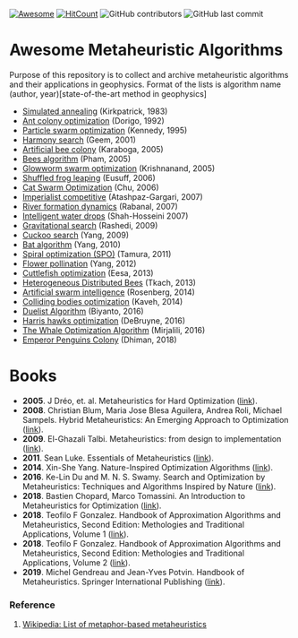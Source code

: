 [![Awesome](https://cdn.rawgit.com/sindresorhus/awesome/d7305f38d29fed78fa85652e3a63e154dd8e8829/media/badge.svg)](https://github.com/sindresorhus/awesome)
[![HitCount](http://hits.dwyl.com/modeling-inversion-lab/awesome-metaheuristic-algorithms.svg)](http://hits.dwyl.com/modeling-inversion-lab/awesome-metaheuristic-algorithms)
![GitHub contributors](https://img.shields.io/github/contributors/modeling-inversion-lab/awesome-metaheuristic-algorithms)
![GitHub last commit](https://img.shields.io/github/last-commit/modeling-inversion-lab/awesome-metaheuristic-algorithms)

# Awesome Metaheuristic Algorithms
Purpose of this repository is to collect and archive metaheuristic algorithms and their applications in geophysics. Format of the lists is algorithm name (author, year)[state-of-the-art method in geophysics]

+ [Simulated annealing](https://science.sciencemag.org/content/220/4598/671) (Kirkpatrick, 1983)
+ [Ant colony optimization](https://link.springer.com/referenceworkentry/10.1007%2F978-0-387-30164-8_22) (Dorigo, 1992)
+ [Particle swarm optimization](https://link.springer.com/referenceworkentry/10.1007%2F978-0-387-30164-8_630) (Kennedy, 1995)
+ [Harmony search](https://journals.sagepub.com/doi/abs/10.1177/003754970107600201) (Geem, 2001)
+ [Artificial bee colony](https://pdfs.semanticscholar.org/015d/f4d97ed1f541752842c49d12e429a785460b.pdf) (Karaboga, 2005)
+ [Bees algorithm](rms.scu.ac.ir/Files/Articles/Conferences/Abstract/Mechanical-Published.pdf20096245725734.pdf) (Pham, 2005)
+ [Glowworm swarm optimization](https://dl.acm.org/citation.cfm?id=1542054) (Krishnanand, 2005)
+ [Shuffled frog leaping](https://www.tandfonline.com/doi/abs/10.1080/03052150500384759) (Eusuff, 2006)
+ [Cat Swarm Optimization](https://link.springer.com/chapter/10.1007/978-3-540-36668-3_94) (Chu, 2006)
+ [Imperialist competitive](https://ieeexplore.ieee.org/abstract/document/4425083) (Atashpaz-Gargari, 2007)
+ [River formation dynamics](https://link.springer.com/chapter/10.1007/978-3-540-73554-0_16) (Rabanal, 2007)
+ [Intelligent water drops](https://ieeexplore.ieee.org/abstract/document/4424885) (Shah-Hosseini 2007)
+ [Gravitational search](https://www.sciencedirect.com/science/article/pii/S0020025509001200) (Rashedi, 2009)
+ [Cuckoo search](https://arxiv.org/abs/1005.2908) (Yang, 2009)
+ [Bat algorithm](https://link.springer.com/chapter/10.1007/978-3-642-12538-6_6) (Yang, 2010)
+ [Spiral optimization (SPO)](https://ieeexplore.ieee.org/abstract/document/6557686) (Tamura, 2011)
+ [Flower pollination](https://link.springer.com/chapter/10.1007/978-3-642-32894-7_27) (Yang, 2012)
+ [Cuttlefish optimization](https://www.researchgate.net/profile/Adel_Eesa/publication/281594045_A_Novel_Bio-Inspired_Optimization_Algorithm/links/55f7297108aec948c468f376/A-Novel-Bio-Inspired-Optimization-Algorithm.pdf) (Eesa, 2013)
+ [Heterogeneous Distributed Bees](https://ieeexplore.ieee.org/abstract/document/6721995) (Tkach, 2013)
+ [Artificial swarm intelligence](https://ieeexplore.ieee.org/abstract/document/7780278) (Rosenberg, 2014)
+ [Colliding bodies optimization](https://www.sciencedirect.com/science/article/abs/pii/S0045794914000935) (Kaveh, 2014)
+ [Duelist Algorithm](https://link.springer.com/chapter/10.1007/978-3-319-41000-5_4) (Biyanto, 2016)
+ [Harris hawks optimization](https://pdfs.semanticscholar.org/830b/b0525e63a64cc0e92b39c7e544f224b45805.pdf) (DeBruyne, 2016)
+ [The Whale Optimization Algorithm](https://www.sciencedirect.com/science/article/pii/S0965997816300163) (Mirjalili, 2016)
+ [Emperor Penguins Colony](https://www.sciencedirect.com/science/article/abs/pii/S095070511830296X) (Dhiman, 2018)

# Books
+ **2005**. J Dréo, et. al. Metaheuristics for Hard Optimization ([link](https://link.springer.com/book/10.1007/3-540-30966-7)).
+ **2008**. Christian Blum, Maria Jose Blesa Aguilera, Andrea Roli, Michael Sampels. Hybrid Metaheuristics: An Emerging Approach to Optimization ([link](https://www.springer.com/gp/book/9783540782940)).
+ **2009**. El-Ghazali Talbi. Metaheuristics: from design to implementation ([link](https://www.wiley.com/en-us/Metaheuristics%3A+From+Design+to+Implementation+-p-9780470278581)).
+ **2011**. Sean Luke. Essentials of Metaheuristics ([link](https://www.amazon.com/Essentials-Metaheuristics-Second-Sean-Luke/dp/1300549629)).
+ **2014**. Xin-She Yang. Nature-Inspired Optimization Algorithms ([link](https://www.sciencedirect.com/book/9780124167438/nature-inspired-optimization-algorithms)).
+ **2016**. Ke-Lin Du and M. N. S. Swamy. Search and Optimization by Metaheuristics: Techniques and Algorithms Inspired by Nature ([link](https://www.springer.com/gp/book/9783319411910)).
+ **2018**. Bastien Chopard, Marco Tomassini. An Introduction to Metaheuristics for Optimization ([link](https://www.springer.com/gp/book/9783319930725)). 
+ **2018**. Teofilo F Gonzalez. Handbook of Approximation Algorithms and Metaheuristics, Second Edition: Methologies and Traditional Applications, Volume 1 ([link](https://www.crcpress.com/Handbook-of-Approximation-Algorithms-and-Metaheuristics-Second-Edition/Gonzalez/p/book/9781498770156)).
+ **2018**. Teofilo F Gonzalez. Handbook of Approximation Algorithms and Metaheuristics, Second Edition: Methologies and Traditional Applications, Volume 2 ([link](https://www.crcpress.com/Handbook-of-Approximation-Algorithms-and-Metaheuristics-Contemporary-and/Gonzalez/p/book/9781498769990)).
+ **2019**. Michel Gendreau and Jean-Yves Potvin. Handbook of Metaheuristics. Springer International Publishing ([link](https://www.springer.com/gp/book/9781441916631)).

### Reference
1. [Wikipedia: List of metaphor-based metaheuristics](https://en.wikipedia.org/wiki/List_of_metaphor-based_metaheuristics)

